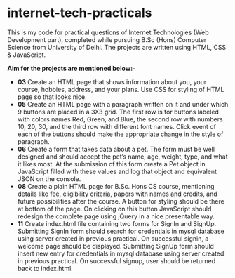 # internet-tech-practicals
 This is my code for practical questions of Internet Technologies (Web Development part), completed while pursuing B.Sc (Hons) Computer Science from University of Delhi.
 The projects are written using HTML, CSS & JavaScript.
 
 **Aim for the projects are mentioned below:-**  
 
 +  **03** Create an HTML page that shows information about you, your course, hobbies, address, and your plans. Use CSS for styling of HTML page so that looks nice.
 +  **05** Create an HTML page with a paragraph written on it and under which 9 buttons are placed in a 3X3 grid. The first row is for buttons labeled with colors names Red,              Green, and Blue, the second row with numbers 10, 20, 30, and the third row with different font names. Click event of each of the buttons should make the appropriate            change in the style of paragraph.
 +  **06** Create a form that takes data about a pet. The form must be well designed and should accept the pet’s name, age, weight, type, and what it likes most. At the                    submission of this form create a Pet object in JavaScript filled with these values and log that object and equivalent JSON on the console.
 +  **08** Create a plain HTML page for B.Sc. Hons CS course, mentioning details like fee, eligibility criteria, papers with names and credits, and future possibilities after              the course. A button for styling should be there at bottom of the page. On clicking on this button JavaScript should redesign the complete page using jQuery in a                nice presentable way.
 +  **11** Create index.html file containing two forms for SignIn and SignUp. Submitting SignIn form should search for credentials in mysql database using server created in                previous practical. On successful signin, a welcome page should be displayed. Submitting SignUp form should insert new entry for credentials in mysql database using            server created in previous practical. On successful signup, user should be returned back to index.html.
